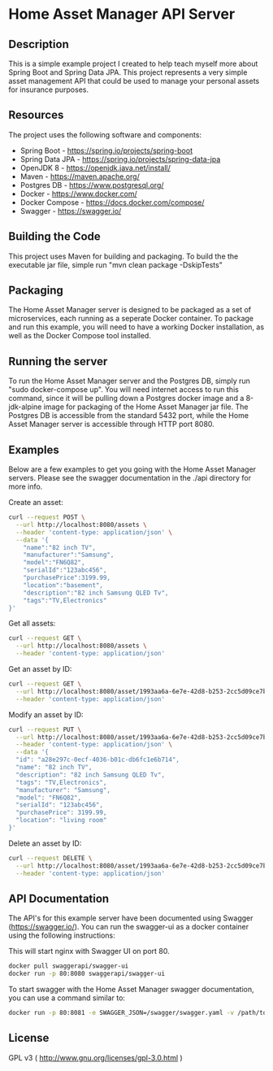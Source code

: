 # **Home Asset Manager API Server**

## Description
This is a simple example project I created to help teach myself more about Spring Boot and Spring Data JPA. This project represents a very simple asset management API that could be used to manage your personal assets for insurance purposes. 

## Resources
The project uses the following software and components:
- Spring Boot - https://spring.io/projects/spring-boot
- Spring Data JPA - https://spring.io/projects/spring-data-jpa
- OpenJDK 8 - https://openjdk.java.net/install/
- Maven - https://maven.apache.org/
- Postgres DB - https://www.postgresql.org/
- Docker - https://www.docker.com/
- Docker Compose - https://docs.docker.com/compose/
- Swagger - https://swagger.io/

## Building the Code
This project uses Maven for building and packaging. To build the the executable jar file, simple run "mvn clean package -DskipTests"

## Packaging
The Home Asset Manager server is designed to be packaged as a set of microservices, each running as a seperate Docker container. To package and run this example, you will need to have a working Docker installation, as well as the Docker Compose tool installed.

## Running the server
To run the Home Asset Manager server and the Postgres DB, simply run "sudo docker-compose up". You will need internet access to run this command, since it will be pulling down a Postgres docker image and a 8-jdk-alpine image for packaging of the Home Asset Manager jar file. The Postgres DB is accessible from the standard 5432 port, while the Home Asset Manager server is accessible through HTTP port 8080.

## Examples
Below are a few examples to get you going with the Home Asset Manager servers. Please see the swagger documentation in the ./api directory for more info.

Create an asset:

```bash
curl --request POST \
  --url http://localhost:8080/assets \
  --header 'content-type: application/json' \
  --data '{
	"name":"82 inch TV",
	"manufacturer":"Samsung",
	"model":"FN6Q82",
	"serialId":"123abc456",
	"purchasePrice":3199.99,
	"location":"basement",
	"description":"82 inch Samsung QLED Tv",
	"tags":"TV,Electronics"
}'
```
Get all assets:

```bash
curl --request GET \
  --url http://localhost:8080/assets \
  --header 'content-type: application/json'
```

Get an asset by ID:

```bash
curl --request GET \
  --url http://localhost:8080/asset/1993aa6a-6e7e-42d8-b253-2cc5d09ce7ba \
  --header 'content-type: application/json'
```

Modify an asset by ID:

```bash
curl --request PUT \
  --url http://localhost:8080/asset/1993aa6a-6e7e-42d8-b253-2cc5d09ce7ba \
  --header 'content-type: application/json' \
  --data '{
  "id": "a28e297c-0ecf-4036-b01c-db6fc1e6b714",
  "name": "82 inch TV",
  "description": "82 inch Samsung QLED Tv",
  "tags": "TV,Electronics",
  "manufacturer": "Samsung",
  "model": "FN6Q82",
  "serialId": "123abc456",
  "purchasePrice": 3199.99,
  "location": "living room"
}'
```

Delete an asset by ID:

```bash
curl --request DELETE \
  --url http://localhost:8080/asset/1993aa6a-6e7e-42d8-b253-2cc5d09ce7ba \
  --header 'content-type: application/json'
```


## API Documentation
The API's for this example server have been documented using Swagger (https://swagger.io/). You can run the swagger-ui as a docker container using the following instructions:

This will start nginx with Swagger UI on port 80.

```bash
docker pull swaggerapi/swagger-ui
docker run -p 80:8080 swaggerapi/swagger-ui
```

To start swagger with the Home Asset Manager swagger documentation, you can use a command similar to:

```bash
docker run -p 80:8081 -e SWAGGER_JSON=/swagger/swagger.yaml -v /path/to/hamsvr/api:/swagger swaggerapi/swagger-ui
```

## License
GPL v3 ( http://www.gnu.org/licenses/gpl-3.0.html )